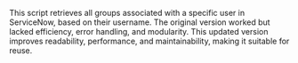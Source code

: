 This script retrieves all groups associated with a specific user in ServiceNow, based on their username.
The original version worked but lacked efficiency, error handling, and modularity.
This updated version improves readability, performance, and maintainability, making it suitable for reuse.
